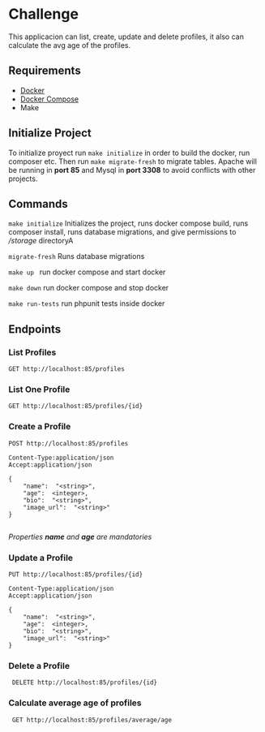 # Challenge

This applicacion can list, create, update and delete profiles, it also can calculate the avg age of the profiles. 

## Requirements

- [Docker](https://docs.docker.com/get-docker/)
- [Docker Compose](https://docs.docker.com/compose/install/)
-  Make 

## Initialize Project
To initialize proyect run ```make initialize``` in order to build the docker, run composer etc. Then run ```make migrate-fresh``` to migrate tables.
Apache will be running in __port 85__ and Mysql in __port 3308__ to avoid conflicts with other projects. 

##  Commands
 
```make initialize``` 
Initializes the project, runs docker compose build, runs composer install, runs database migrations, and give permissions to */storage* directoryA

```migrate-fresh```
Runs database migrations

```make up ```
run docker compose and start docker 

```make down```
run docker compose and stop docker 

```make run-tests```
run phpunit tests inside docker

## Endpoints

### List Profiles
```GET http://localhost:85/profiles```
### List One Profile
```GET http://localhost:85/profiles/{id}```
### Create a Profile
```
POST http://localhost:85/profiles 

Content-Type:application/json
Accept:application/json

{
	"name":  "<string>",
	"age":  <integer>,
	"bio":  "<string>",
	"image_url":  "<string>"
}


```

*Properties __name__ and __age__ are mandatories*


### Update a Profile

```
PUT http://localhost:85/profiles/{id} 

Content-Type:application/json
Accept:application/json

{
	"name":  "<string>",
	"age":  <integer>,
	"bio":  "<string>",
	"image_url":  "<string>"
}
```



### Delete a Profile

``` DELETE http://localhost:85/profiles/{id}```


### Calculate average age of profiles

``` GET http://localhost:85/profiles/average/age```